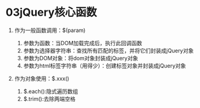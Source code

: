 # 03jQuery核心函数

1. 作为一般函数调用：$(param)
   1. 参数为函数：当DOM加载完成后，执行此回调函数
   2. 参数为选择器字符串：查找所有匹配的标签，并将它们封装成jQuery对象
   3. 参数为DOM对象：将dom对象封装成jQuery对象
   4. 参数为html标签字符串（用得少）：创建标签对象并封装成jQuery对象

2. 作为对象使用：$.xxx()
   1. $.each():隐式遍历数组
   2. $.trim():去除两端空格